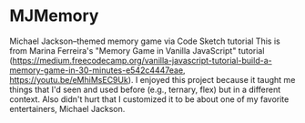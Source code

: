 # MJMemory
Michael Jackson–themed memory game via Code Sketch tutorial
This is from Marina Ferreira's "Memory Game in Vanilla JavaScript" tutorial (https://medium.freecodecamp.org/vanilla-javascript-tutorial-build-a-memory-game-in-30-minutes-e542c4447eae, https://youtu.be/eMhiMsEC9Uk). I enjoyed this project because it taught me things that I'd seen and used before (e.g., ternary, flex) but in a different context. Also didn't hurt that I customized it to be about one of my favorite entertainers, Michael Jackson.
